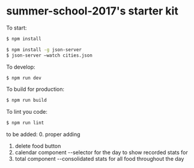 # summer-school-2017's starter kit

To start:

```bash
$ npm install
```

```bash
$ npm install -g json-server
$ json-server —watch cities.json
```

To develop:

```bash
$ npm run dev
```

To build for production:

```bash
$ npm run build
```

To lint you code:

```bash
$ npm run lint
```


to be added:
0. proper adding 
1. delete food button
2. calendar component --selector for the day to show recorded stats for
3. total component --consolidated stats for all food throughout the day
